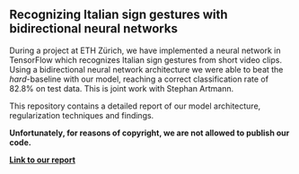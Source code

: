 ## Recognizing Italian sign gestures with bidirectional neural networks

During a project at ETH Zürich, we have implemented a neural network in TensorFlow which recognizes Italian sign gestures from short video clips. Using a bidirectional neural network architecture we were able to beat the *hard*-baseline with our model, reaching a correct classification rate of 82.8% on test data. This is joint work with Stephan Artmann.

This repository contains a detailed report of our model architecture, regularization techniques and findings.

**Unfortunately, for reasons of copyright, we are not allowed to publish our code.**

[**Link to our report**](https://github.com/cglanzer/italian-gesture-recognition/blob/master/report.pdf)
